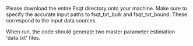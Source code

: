 Please download the entire Fsqt directory onto your machine.
Make sure to specify the accurate input paths to fsqt_txt_bulk and fsqt_txt_bound.
These correspond to the input data sources.

When run, the code should generate two master parameter estimation 'data.txt' files.
